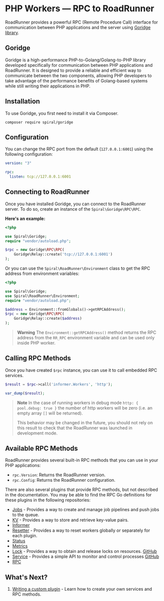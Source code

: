 # PHP Workers — RPC to RoadRunner

RoadRunner provides a powerful RPC (Remote Procedure Call) interface for communication between PHP applications and the
server using [Goridge library](https://github.com/roadrunner-php/goridge).

## Goridge

Goridge is a high-performance PHP-to-Golang/Golang-to-PHP library developed specifically for communication between PHP
applications and RoadRunner. It is designed to provide a reliable and efficient way to communicate between the two
components, allowing PHP developers to take advantage of the performance benefits of Golang-based systems while still
writing their applications in PHP.

## Installation

To use Goridge, you first need to install it via Composer.

```terminal
composer require spiral/goridge
```

## Configuration

You can change the RPC port from the default (`127.0.0.1:6001`) using the following configuration:

```yaml
version: "3"

rpc:
  listen: tcp://127.0.0.1:6001
```

## Connecting to RoadRunner

Once you have installed Goridge, you can connect to the RoadRunner server. To do so, create an instance of
the `Spiral\Goridge\RPC\RPC`.

**Here's an example:**

```php
<?php

use Spiral\Goridge;
require "vendor/autoload.php";

$rpc = new Goridge\RPC\RPC(
    Goridge\Relay::create('tcp://127.0.0.1:6001')
);
```

Or you can use the `Spiral\RoadRunner\Environment` class to get the RPC address from environment variables:

```php
<?php

use Spiral\Goridge;
use Spiral\RoadRunner\Environment;
require "vendor/autoload.php";

$address = Environment::fromGlobals()->getRPCAddress();
$rpc = new Goridge\RPC\RPC(
    Goridge\Relay::create($address)
);
```

> **Warning**
> The `Environment::getRPCAddress()` method returns the RPC address from the `RR_RPC` environment variable and can be
> used only inside PHP worker.

## Calling RPC Methods

Once you have created `$rpc` instance, you can use it to call embedded RPC services.

```php
$result = $rpc->call('informer.Workers', 'http');

var_dump($result);
```

> **Note**
> In the case of running workers in debug mode `http: { pool.debug: true }` the number of http workers will be zero
> (i.e. an empty array `[]` will be returned).
>
> This behavior may be changed in the future, you should not rely on this result to check that the
> RoadRunner was launched in development mode.

## Available RPC Methods

RoadRunner provides several built-in RPC methods that you can use in your PHP applications:

- `rpc.Version`: Returns the RoadRunner version.
- `rpc.Config`: Returns the RoadRunner configuration.

There are also several plugins that provide RPC methods, but not described in the documentation. You may be able to find
the RPC Go definitions for these plugins in the following repositories:

- [Jobs](https://github.com/roadrunner-server/jobs/blob/master/rpc.go) - Provides a way to create and manage job
  pipelines and push jobs to the queue.
- [KV](https://github.com/roadrunner-server/kv/blob/master/rpc.go) - Provides a way to store and retrieve key-value
  pairs.
- [Informer](https://github.com/roadrunner-server/informer/blob/master/rpc.go)
- [Resetter](https://github.com/roadrunner-server/resetter/blob/master/rpc.go) - Provides a way to reset workers
  globally or separately for each plugin.
- [Status](https://github.com/roadrunner-server/status/blob/master/rpc.go)
- [Metrics](https://github.com/roadrunner-server/metrics/blob/master/rpc.go)
- [Lock](../plugins/locks.md) - Provides a way to obtain and release locks on
  resources. [GitHub](https://github.com/roadrunner-server/lock/blob/master/rpc.go)
- [Service](../plugins/service.md) - Provides a simple API to monitor and control
  processes [GitHub](https://github.com/roadrunner-server/service/blob/master/rpc.go)
- [RPC](https://github.com/roadrunner-server/rpc/blob/master/rpc.go)

## What's Next?

1. [Writing a custom plugin](../customization/plugin.md) - Learn how to create your own services and RPC methods.